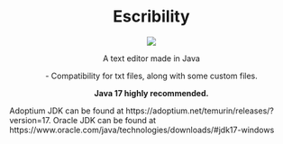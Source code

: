 <h1  align="center">
Escribility
</h1>


<p align="center">
  <img src="https://forthebadge.com/images/badges/made-with-java.svg" />
</p>

<p align="center">A text editor made in Java</p>

<p align="center">
- Compatibility for txt files, along with some custom files. 
</p>

<p align="center"><strong>Java 17 highly recommended.</strong></p>
Adoptium JDK can be found at https://adoptium.net/temurin/releases/?version=17.
Oracle JDK can be found at https://www.oracle.com/java/technologies/downloads/#jdk17-windows
